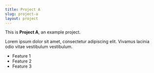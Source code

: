 ```yaml
---
title: Project A
slug: project-a
layout: project
---
```


This is **Project A**, an example project.

Lorem ipsum dolor sit amet, consectetur adipiscing elit. Vivamus lacinia odio vitae vestibulum vestibulum.

- Feature 1
- Feature 2
- Feature 3
